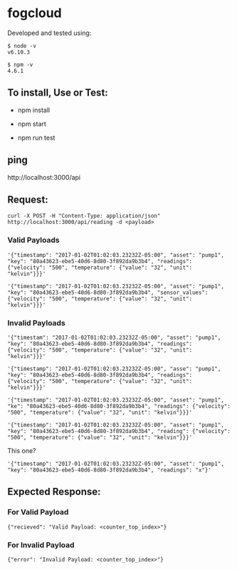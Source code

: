 # fogcloud

Developed and tested using:

```
$ node -v
v6.10.3

$ npm -v
4.6.1
```

## To install, Use or Test:

* npm install

* npm start

* npm run test 

## ping

http://localhost:3000/api

## Request:

`curl -X POST -H "Content-Type: application/json" http://localhost:3000/api/reading -d <payload>`

### Valid Payloads

`'{"timestamp": "2017-01-02T01:02:03.23232Z-05:00", "asset": "pump1", "key": "80a43623-ebe5-40d6-8d80-3f892da9b3b4", "readings": {"velocity": "500", "temperature": {"value": "32", "unit": "kelvin"}}}'`

`'{"timestamp": "2017-01-02T01:02:03.23232Z-05:00", "asset": "pump1", "key": "80a43623-ebe5-40d6-8d80-3f892da9b3b4", "sensor_values": {"velocity": "500", "temperature": {"value": "32", "unit": "kelvin"}}}'`


### Invalid Payloads

`'{"timestam": "2017-01-02T01:02:03.23232Z-05:00", "asset": "pump1", "key": "80a43623-ebe5-40d6-8d80-3f892da9b3b4", "readings": {"velocity": "500", "temperature": {"value": "32", "unit": "kelvin"}}}'`

`'{"timestamp": "2017-01-02T01:02:03.23232Z-05:00", "asse": "pump1", "key": "80a43623-ebe5-40d6-8d80-3f892da9b3b4", "readings": {"velocity": "500", "temperature": {"value": "32", "unit": "kelvin"}}}'`

`'{"timestamp": "2017-01-02T01:02:03.23232Z-05:00", "asset": "pump1", "ke": "80a43623-ebe5-40d6-8d80-3f892da9b3b4", "readings": {"velocity": "500", "temperature": {"value": "32", "unit": "kelvin"}}}'`

`'{"timestamp": "2017-01-02T01:02:03.23232Z-05:00", "asset": "pump1", "key": "80a43623-ebe5-40d6-8d80-3f892da9b3b4", "reading": {"velocity": "500", "temperature": {"value": "32", "unit": "kelvin"}}}'`


This one?

`'{"timestamp": "2017-01-02T01:02:03.23232Z-05:00", "asset": "pump1", "key": "80a43623-ebe5-40d6-8d80-3f892da9b3b4", "readings": "x"}'`

## Expected Response:

### For Valid Payload
`{"recieved": "Valid Payload: <counter_top_index>"}`

### For Invalid Payload

`{"error": "Invalid Payload: <counter_top_index>"}`
